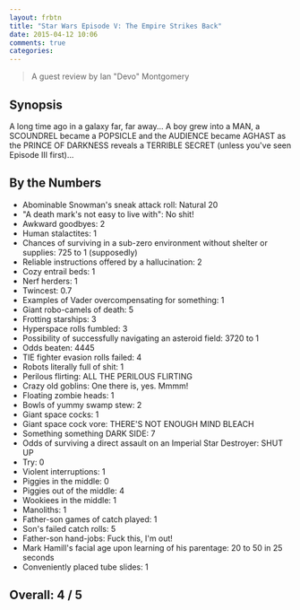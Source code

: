 ```yaml
---
layout: frbtn
title: "Star Wars Episode V: The Empire Strikes Back"
date: 2015-04-12 10:06
comments: true
categories: 
---
```


> A guest review by Ian "Devo" Montgomery

## Synopsis

A long time ago in a galaxy far, far away... A boy grew into a MAN, a SCOUNDREL became a POPSICLE and the AUDIENCE became AGHAST as the PRINCE OF DARKNESS reveals a TERRIBLE SECRET (unless you've seen Episode III first)...

## By the Numbers

* Abominable Snowman's sneak attack roll: Natural 20
* "A death mark's not easy to live with": No shit!
* Awkward goodbyes: 2
* Human stalactites: 1
* Chances of surviving in a sub-zero environment without shelter or supplies: 725 to 1 (supposedly)
* Reliable instructions offered by a hallucination: 2
* Cozy entrail beds: 1
* Nerf herders: 1
* Twincest: 0.7
* Examples of Vader overcompensating for something: 1
* Giant robo-camels of death: 5
* Frotting starships: 3
* Hyperspace rolls fumbled: 3
* Possibility of successfully navigating an asteroid field: 3720 to 1
* Odds beaten: 4445
* TIE fighter evasion rolls failed: 4
* Robots literally full of shit: 1
* Perilous flirting: ALL THE PERILOUS FLIRTING
* Crazy old goblins: One there is, yes. Mmmm!
* Floating zombie heads: 1
* Bowls of yummy swamp stew: 2
* Giant space cocks: 1
* Giant space cock vore: THERE'S NOT ENOUGH MIND BLEACH
* Something something DARK SIDE: 7
* Odds of surviving a direct assault on an Imperial Star Destroyer: SHUT UP
* Try: 0
* Violent interruptions: 1
* Piggies in the middle: 0
* Piggies out of the middle: 4
* Wookiees in the middle: 1
* Manoliths: 1
* Father-son games of catch played: 1
* Son's failed catch rolls: 5
* Father-son hand-jobs: Fuck this, I'm out!
* Mark Hamill's facial age upon learning of his parentage: 20 to 50 in 25 seconds
* Conveniently placed tube slides: 1

## Overall: 4 / 5
